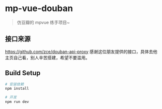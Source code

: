 # mp-vue-douban

>  仿豆瓣的 mpvue 练手项目~

## 接口来源
https://github.com/zce/douban-api-proxy
感谢这位朋友提供的接口，具体去他主页自己看，别人辛苦搭建，希望不要滥用。

## Build Setup

``` bash
# 安装依赖
npm install

# 开发
npm run dev
```
